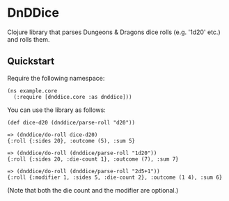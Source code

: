 # DnDDice

Clojure library that parses Dungeons & Dragons dice rolls (e.g. '1d20' etc.)
and rolls them.

## Quickstart

Require the following namespace:

	(ns example.core
	  (:require [dnddice.core :as dnddice]))

You can use the library as follows:

	(def dice-d20 (dnddice/parse-roll "d20"))

	=> (dnddice/do-roll dice-d20)
	{:roll {:sides 20}, :outcome (5), :sum 5}

	=> (dnddice/do-roll (dnddice/parse-roll "1d20"))
	{:roll {:sides 20, :die-count 1}, :outcome (7), :sum 7}

	=> (dnddice/do-roll (dnddice/parse-roll "2d5+1"))
	{:roll {:modifier 1, :sides 5, :die-count 2}, :outcome (1 4), :sum 6}

(Note that both the die count and the modifier are optional.)
